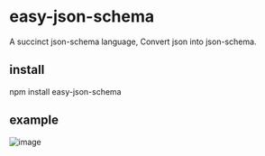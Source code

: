 # easy-json-schema
A succinct json-schema language, Convert json into json-schema.

## install
npm install easy-json-schema

## example

![image](https://ws1.sinaimg.cn/large/006tCP9Lly1fmfa0ejp29j31kg0v8797.jpg)